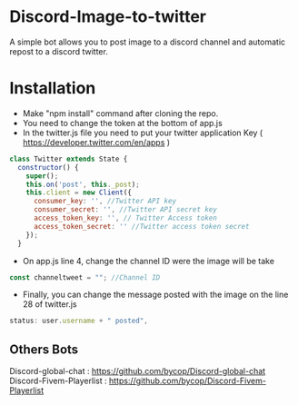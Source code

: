 # Discord-Image-to-twitter
A simple bot allows you to post image to a discord channel and automatic repost to a discord twitter.

# Installation
- Make "npm install" command after cloning the repo.
- You need to change the token at the bottom of app.js
- In the twitter.js file you need to put your twitter application Key ( https://developer.twitter.com/en/apps )
```javascript
class Twitter extends State {
  constructor() {
    super();
    this.on('post', this._post);
    this.client = new Client({
      consumer_key: '', //Twitter API key
      consumer_secret: '', //Twitter API secret key
      access_token_key: '', // Twitter Access token
      access_token_secret: '' //Twitter access token secret
    });
  }
```
- On app.js line 4, change the channel ID were the image will be take
```javascript
const channeltweet = ""; //Channel ID
```
- Finally, you can change the message posted with the image on the line 28 of twitter.js 
```javascript
status: user.username + " posted",
```

## Others Bots

Discord-global-chat : https://github.com/bycop/Discord-global-chat <br>
Discord-Fivem-Playerlist : https://github.com/bycop/Discord-Fivem-Playerlist
